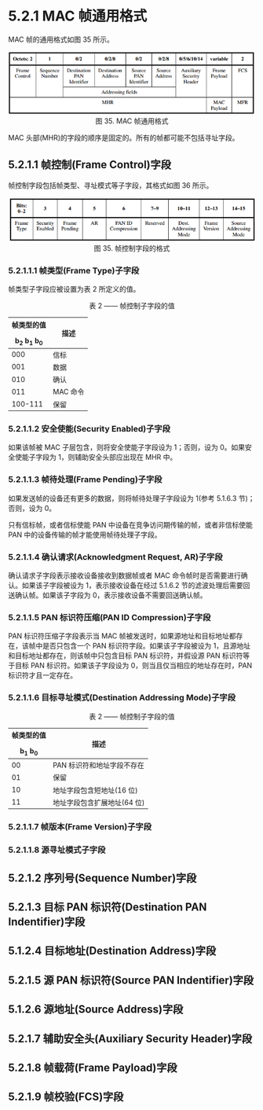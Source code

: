 # 5.2.1 MAC 帧通用格式

MAC 帧的通用格式如图 35 所示。

<center><img src="/images/f35.png"/></center>

<center>图 35. MAC 帧通用格式</center>

MAC 头部(MHR)的字段的顺序是固定的。所有的帧都可能不包括寻址字段。

## 5.2.1.1 帧控制(Frame Control)字段
帧控制字段包括帧类型、寻址模式等子字段，其格式如图 36 所示。

<center><img src="/images/f36.png"/></center>

<center>图 35. 帧控制字段的格式</center>

### 5.2.1.1.1 帧类型(Frame Type)子字段
帧类型子字段应被设置为表 2 所定义的值。

<center>表 2 —— 帧控制子字段的值</center>

帧类型的值 </p> b<sub>2</sub> b<sub>1</sub> b<sub>0</sub> | 描述
--- | ---
 000 | 信标
 001 | 数据
 010 | 确认
 011 | MAC 命令
 100-111 | 保留

### 5.2.1.1.2 安全使能(Security Enabled)子字段
如果该帧被 MAC 子层包含，则将安全使能子字段设为 1；否则，设为 0。如果安全使能子字段为 1，则辅助安全头部应出现在 MHR 中。
### 5.2.1.1.3 帧待处理(Frame Pending)子字段

如果发送帧的设备还有更多的数据，则将帧待处理子字段设为 1(参考 5.1.6.3 节)；否则，设为 0。

只有信标帧，或者信标使能 PAN 中设备在竞争访问期传输的帧，或者非信标使能 PAN 中的设备传输的帧才能使用帧待处理子字段。

### 5.2.1.1.4 确认请求(Acknowledgment Request, AR)子字段

确认请求子字段表示接收设备接收到数据帧或者 MAC 命令帧时是否需要进行确认。如果该子字段被设为 1，表示接收设备在经过 5.1.6.2 节的滤波处理后需要回送确认帧。如果该子字段为 0，表示接收设备不需要回送确认帧。

### 5.2.1.1.5 PAN 标识符压缩(PAN ID Compression)子字段

PAN 标识符压缩子字段表示当 MAC 帧被发送时，如果源地址和目标地址都存在，该帧中是否只包含一个 PAN 标识符字段。如果该子字段被设为 1，且源地址和目标地址都存在，则该帧中只包含目标 PAN 标识符，并假设源 PAN 标识符等于目标 PAN 标识符。如果该子字段设为 0，则当且仅当相应的地址存在时，PAN 标识符才且一定存在。
### 5.2.1.1.6 目标寻址模式(Destination Addressing Mode)子字段

<center>表 2 —— 帧控制子字段的值</center>

帧类型的值 </p> b<sub>1</sub> b<sub>0</sub> | 描述
--- | ---
 00 |  PAN 标识符和地址字段不存在
 01 | 保留
 10 | 地址字段包含短地址(16 位)
 11 | 地址字段包含扩展地址(64 位)


### 5.2.1.1.7 帧版本(Frame Version)子字段

### 5.2.1.1.8 源寻址模式子字段

## 5.2.1.2 序列号(Sequence Number)字段

## 5.2.1.3 目标 PAN 标识符(Destination PAN Indentifier)字段

## 5.1.2.4 目标地址(Destination Address)字段

## 5.2.1.5 源 PAN 标识符(Source PAN Indentifier)字段

## 5.1.2.6 源地址(Source Address)字段

## 5.2.1.7 辅助安全头(Auxiliary Security Header)字段

## 5.2.1.8 帧载荷(Frame Payload)字段

## 5.2.1.9 帧校验(FCS)字段
